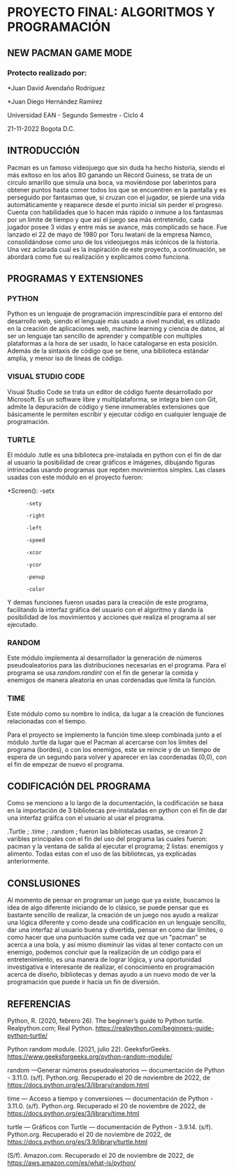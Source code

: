 # PROYECTO FINAL: ALGORITMOS Y PROGRAMACIÓN
## NEW PACMAN GAME MODE
### Protecto realizado por:
*Juan David Avendaño Rodríguez

*Juan Diego Hernández Ramírez

Universidad EAN - Segundo Semestre - Ciclo 4

21-11-2022 Bogota D.C.

## INTRODUCCIÓN
Pacman es un famoso videojuego que sin duda ha hecho historia, siendo el más exitoso en los años 80 ganando un Récord Guiness, se trata de un circulo amarillo que simula una boca, va moviéndose por laberintos para obtener puntos hasta comer todos los que se encuentren en la pantalla y es perseguido por fantasmas que, si cruzan con el jugador, se pierde una vida automáticamente y reaparece desde el punto inicial sin perder el progreso. Cuenta con habilidades que lo hacen más rápido o inmune a los fantasmas por un límite de tiempo y que así el juego sea más entretenido, cada jugador posee 3 vidas y entre más se avance, más complicado se hace. Fue lanzado el 22 de mayo de 1980 por Toru Iwatani de la empresa Namco, consolidándose como uno de los videojuegos más icónicos de la historia.
Una vez aclarada cual es la inspiración de este proyecto, a continuación, se abordará como fue su realización y explicamos como funciona.
## PROGRAMAS Y EXTENSIONES
### PYTHON
Python es un lenguaje de programación imprescindible para el entorno del desarrollo web, siendo el lenguaje más usado a nivel mundial, es utilizado en la creación de aplicaciones web, machine learning y ciencia de datos, al ser un lenguaje tan sencillo de aprender y compatible con multiples plataformas a la hora de ser usado, lo hace catalogarse en esta posición. Además de la sintaxis de código que se tiene, una biblioteca estándar amplia, y menor iso de líneas de código.
### VISUAL STUDIO CODE
Visual Studio Code se trata un editor de código fuente desarrollado por Microsoft. Es un software libre y multiplataforma, se integra bien con Git, admite la depuración de código y tiene innumerables extensiones que básicamente le permiten escribir y ejecutar código en cualquier lenguaje de programación.
### TURTLE
El módulo .tutle es una biblioteca pre-instalada en python con el fin de dar al usuario la posibilidad de crear gráficos e imágenes, dibujando figuras intrincadas usando programas que repiten movimientos simples.
Las clases usadas con este módulo en el proyecto fueron:

*Screen(): 
          -setx
          
          -sety
          
          -right
          
          -left
          
          -speed
          
          -xcor
          
          -ycor
          
          -penup
          
          -color
          
Y demas funciones fueron usadas para la creación de este programa, facilitando la interfaz gráfica del usuario con el algoritmo y dando la posibilidad de los movimientos y acciones que realiza el programa al ser ejecutado.
### RANDOM
Este módulo implementa al desarrollador la generación de números pseudoaleatorios para las distribuciones necesarias en el programa.
Para el programa se usa *random.randint* con el fin de generar la comida y enemigos de manera aleatoria en unas cordenadas que limita la función.
### TIME
Este módulo como su nombre lo indica, da lugar a la creación de funciones relacionadas con el tiempo. 

Para el proyecto se implemento la función time.sleep combinada junto a el módulo .turtle da lugar que el Pacman al acercarse con los límites del programa (bordes), o con los enemigos, este se reincie y de un tiempo de espera de un segundo para volver y aparecer en las coordenadas (0,0), con el fin de empezar de nuevo el programa.

## CODIFICACIÓN DEL PROGRAMA
Como se menciono a lo largo de la documentación, la codificación se basa en la importación de 3 bibliotecas pre-instaladas en python con el fin de dar una interfaz gráifca con el usuario al usar el programa.

.Turtle ; .time ; .random ; fueron las bibliotecas usadas, se crearon 2 varibles principales con el fin del uso del programa las cuales fueron: pacman y la ventana de salida al ejecutar el programa; 2 listas: enemigos y alimento. Todas estas con el uso de las bibliotecas, ya explicadas anteriormente.

## CONSLUSIONES
Al momento de pensar en programar un juego que ya existe, buscamos la idea de algo diferente iniciando de lo clásico, se puede pensar que es bastante sencillo de realizar, la creación de un juego nos ayudo a realizar una lógica diferente y como desde una codificación en un lenguaje sencillo, dar una interfaz al usuario buena y divertida, pensar en como dar límites, o como hacer que una puntuación sume cada vez que un "pacman" se acerca a una bola, y así mismo disminuir las vidas al tener contacto con un enemigo, podemos concluir que la realización de un código para el entretenimiento, es una manera de lograr lógica, y una oportunidad investigativa e interesante de realizar, el conocimiento en programación acerca de diseño, bibliotecas y demas ayudo a un nuevo modo de ver la programación que puede ir hacia un fin de diversión.

## REFERENCIAS
Python, R. (2020, febrero 26). The beginner’s guide to Python turtle. Realpython.com; Real Python. https://realpython.com/beginners-guide-python-turtle/

Python random module. (2021, julio 22). GeeksforGeeks. https://www.geeksforgeeks.org/python-random-module/

random —Generar números pseudoaleatorios — documentación de Python - 3.11.0. (s/f). Python.org. Recuperado el 20 de noviembre de 2022, de https://docs.python.org/es/3/library/random.html

time — Acceso a tiempo y conversiones — documentación de Python - 3.11.0. (s/f). Python.org. Recuperado el 20 de noviembre de 2022, de https://docs.python.org/es/3/library/time.html

turtle — Gráficos con Turtle — documentación de Python - 3.9.14. (s/f). Python.org. Recuperado el 20 de noviembre de 2022, de https://docs.python.org/es/3.9/library/turtle.html

(S/f). Amazon.com. Recuperado el 20 de noviembre de 2022, de https://aws.amazon.com/es/what-is/python/



